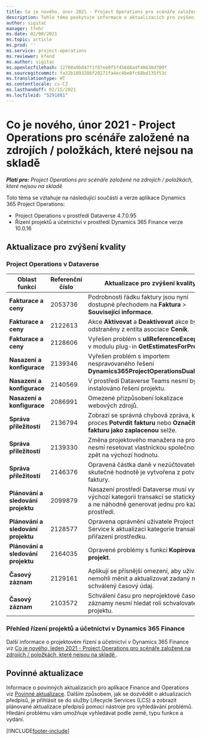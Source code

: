 ```yaml
---
title: Co je nového, únor 2021 - Project Operations pro scénáře založené na zdrojích / položkách, které nejsou na skladě
description: Tohle téma poskytuje informace o aktualizacích pro zvýšení kvality, které jsou k dispozici ve verzi Project Operations z února 2021 pro scénáře založené na zdrojích / položkách, které nejsou na skladě.
author: sigitac
manager: tfehr
ms.date: 02/08/2021
ms.topic: article
ms.prod: ''
ms.service: project-operations
ms.reviewer: kfend
ms.author: sigitac
ms.openlocfilehash: 12708a9b847f1f87ee0f5f45688adf48638d709f
ms.sourcegitcommit: fa32b1893286f20271fa4ec4be8fc68bd135f53c
ms.translationtype: HT
ms.contentlocale: cs-CZ
ms.lasthandoff: 02/15/2021
ms.locfileid: "5291881"
---
```

# <a name="whats-new-february-2021---project-operations-for-resourcenon-stocked-based-scenarios"></a>Co je nového, únor 2021 - Project Operations pro scénáře založené na zdrojích / položkách, které nejsou na skladě

_**Platí pro:** Project Operations pro scénáře založené na zdrojích / položkách, které nejsou na skladě_

Toto téma se vztahuje na následující součásti a verze aplikace Dynamics 365 Project Operations:

- Project Operations v prostředí Dataverse 4.7.0.95
- Řízení projektů a účetnictví v prostředí Dynamics 365 Finance verze 10.0.16 

## <a name="quality-updates"></a>Aktualizace pro zvýšení kvality

### <a name="project-operations-on-dataverse"></a>Project Operations v Dataverse

| **Oblast funkcí** | **Referenční číslo** | **Aktualizace pro zvýšení kvality** |
| --- | --- | --- |
| **Fakturace a ceny** | 2053736 | Podrobnosti řádku faktury jsou nyní dostupné přechodem na **Faktura** > **Související informace**. |
| **Fakturace a ceny** | 2122613 | Akce **Aktivovat** a **Deaktivovat** akce byly odstraněny z entita asociace **Ceník**. |
| **Fakturace a ceny** | 2128606 | Vyřešen problém s **ullReferenceException** v modulu plug-in **GetEstimatesForProject**. |
| **Nasazení a konfigurace** | 2139346 | Vyřešen problém s importem nespravovaného řešení **Dynamics365ProjectOperationsDualWrite**. |
| **Nasazení a konfigurace** | 2140569 | V prostředí Dataverse Teams nesmí být instalováno řešení projektu. |
| **Nasazení a konfigurace** | 2086991 | Omezené přizpůsobení lokalizace webových zdrojů. |
| **Správa příležitostí** | 2136794 | Zobrazí se správná chybová zpráva, když proces **Potvrdit fakturu** nebo **Označit fakturu jako zaplacenou** selže. |
| **Správa příležitostí** | 2139330 | Změna projektového manažera na projektu nesmí resetovat vlastnickou společnost zpět na výchozí hodnotu. |
| **Správa příležitostí** | 2146376 | Opravená částka daně v nezúčtovatelné skutečné hodnotě je vytvořena z potvrzení faktury. |
| **Plánování a sledování projektu** | 2099879 | Nasazení prostředí Dataverse musí vytvořit výchozí kategorii transakcí se statickým ID, a ne náhodně generovat jednu pro každé prostředí. |
| **Plánování a sledování projektu** | 2128577 | Opravena oprávnění uživatele Project Service k aktualizaci kategorie transakcí při přiřazení prostředku. |
| **Plánování a sledování projektu** | 2164035 | Opravené problémy s funkcí **Kopírovat projekt**. |
| **Časový záznam** | 2129161 | Aplikují se přísnější omezení, aby uživatelé nemohli měnit a aktualizovat zadaný nebo schválený časový údaj. |
| **Časový záznam** | 2103572 | Schválení času pro neprojektové časové záznamy nesmí hledat roli schvalovatele projektu. |

### <a name="project-management-and-accounting-in-dynamics-365-finance"></a>Přehled řízení projektů a účetnictví v Dynamics 365 Finance 

Další informace o projektovém řízení a účetnictví v Dynamics 365 Finance viz [Co je nového, leden 2021 - Project Operations pro scénáře založené na zdrojích / položkách, které nejsou na skladě ](whats-new-jan-2021-resource-based.md).


## <a name="regulatory-updates"></a>Povinné aktualizace

Informace o povinných aktualizacích pro aplikace Finance and Operations viz [Povinné aktualizace](https://docs.microsoft.com/dynamics365/finance/localizations/regulatory-updates). Dalším způsobem, jak se dozvědět o aktualizacích předpisů, je přihlásit se do služby Lifecycle Services (LCS) a zobrazit plánované aktualizace předpisů pomocí nástroje pro vyhledávání problémů. Hledání problému vám umožňuje vyhledávat podle země, typu funkce a vydání.


[!INCLUDE[footer-include](../includes/footer-banner.md)]
